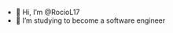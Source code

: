 - 👋 Hi, I’m @RocioL17
- 👀 I’m studying to become a software engineer


<!---
RocioL17/RocioL17 is a ✨ special ✨ repository because its `README.md` (this file) appears on your GitHub profile.
You can click the Preview link to take a look at your changes.
--->
